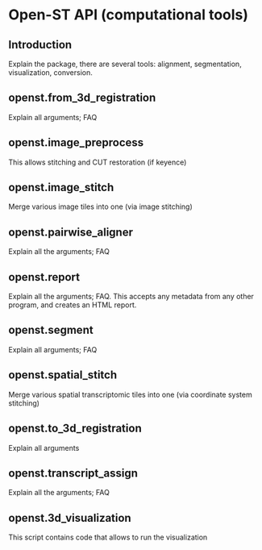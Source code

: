 # Open-ST API (computational tools)

## Introduction

Explain the package, there are several tools: alignment, segmentation, visualization, conversion.

## openst.from_3d_registration

Explain all arguments; FAQ

## openst.image_preprocess

This allows stitching and CUT restoration (if keyence)

## openst.image_stitch

Merge various image tiles into one (via image stitching)

## openst.pairwise_aligner

Explain all the arguments; FAQ

## openst.report

Explain all the arguments; FAQ. This accepts any metadata from any other program, and creates an HTML report.

## openst.segment

Explain all arguments; FAQ

## openst.spatial_stitch

Merge various spatial transcriptomic tiles into one (via coordinate system stitching)

## openst.to_3d_registration

Explain all arguments

## openst.transcript_assign

Explain all the arguments; FAQ



## openst.3d_visualization
This script contains code that allows to run the visualization
